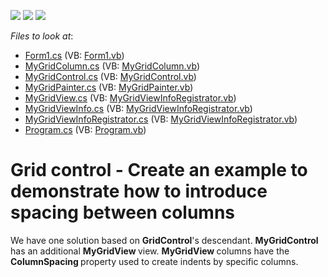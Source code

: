 <!-- default badges list -->
![](https://img.shields.io/endpoint?url=https://codecentral.devexpress.com/api/v1/VersionRange/128618675/12.1.5%2B)
[![](https://img.shields.io/badge/Open_in_DevExpress_Support_Center-FF7200?style=flat-square&logo=DevExpress&logoColor=white)](https://supportcenter.devexpress.com/ticket/details/E4254)
[![](https://img.shields.io/badge/📖_How_to_use_DevExpress_Examples-e9f6fc?style=flat-square)](https://docs.devexpress.com/GeneralInformation/403183)
<!-- default badges end -->
<!-- default file list -->
*Files to look at*:

* [Form1.cs](./CS/ColumnSpacing/Form1.cs) (VB: [Form1.vb](./VB/ColumnSpacing/Form1.vb))
* [MyGridColumn.cs](./CS/ColumnSpacing/MyGridColumn.cs) (VB: [MyGridColumn.vb](./VB/ColumnSpacing/MyGridColumn.vb))
* [MyGridControl.cs](./CS/ColumnSpacing/MyGridControl.cs) (VB: [MyGridControl.vb](./VB/ColumnSpacing/MyGridControl.vb))
* [MyGridPainter.cs](./CS/ColumnSpacing/MyGridPainter.cs) (VB: [MyGridPainter.vb](./VB/ColumnSpacing/MyGridPainter.vb))
* [MyGridView.cs](./CS/ColumnSpacing/MyGridView.cs) (VB: [MyGridViewInfoRegistrator.vb](./VB/ColumnSpacing/MyGridViewInfoRegistrator.vb))
* [MyGridViewInfo.cs](./CS/ColumnSpacing/MyGridViewInfo.cs) (VB: [MyGridViewInfoRegistrator.vb](./VB/ColumnSpacing/MyGridViewInfoRegistrator.vb))
* [MyGridViewInfoRegistrator.cs](./CS/ColumnSpacing/MyGridViewInfoRegistrator.cs) (VB: [MyGridViewInfoRegistrator.vb](./VB/ColumnSpacing/MyGridViewInfoRegistrator.vb))
* [Program.cs](./CS/ColumnSpacing/Program.cs) (VB: [Program.vb](./VB/ColumnSpacing/Program.vb))
<!-- default file list end -->
# Grid control - Create an example to demonstrate how to introduce spacing between columns


<p>We have one solution based on <strong>GridControl</strong>'s descendant. <strong>MyGridControl </strong>has an additional <strong>MyGridView </strong>view. <strong>MyGridView </strong>columns have the <strong>ColumnSpacing </strong>property used to create indents by specific columns.</p>

<br/>


